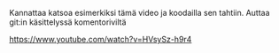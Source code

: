 Kannattaa katsoa esimerkiksi tämä video ja koodailla sen tahtiin. Auttaa git:in käsittelyssä komentoriviltä

https://www.youtube.com/watch?v=HVsySz-h9r4
